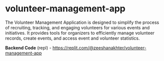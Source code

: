# volunteer-management-app

The Volunteer Management Application is designed to simplify the process of recruiting, tracking, and engaging volunteers for various events and initiatives. It provides tools for organizers to efficiently manage volunteer records, create events, and access event and volunteer statistics.

**Backend Code** (repl) - https://replit.com/@zeeshanakhter/volunteer-management-app
